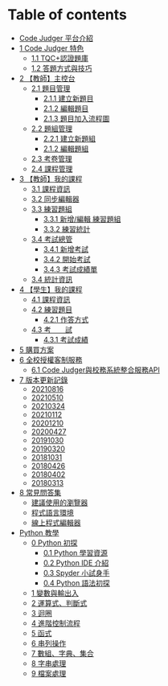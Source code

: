 <!--
 * @Description: 修改features-1-2.md的內容
 * @Author: neo chen
 * @Date: 2019-04-19 09:44:54
 * @LastEditTime: 2019-10-30 11:53:00
 * @LastEditors: Neo Chen
 -->

# Table of contents

- [Code Judger 平台介紹](README.md)
- [1 Code Judger 特色](chapter01.md)
  - [1.1 TQC+認證題庫](chapter01/features-1-1.md)
  - [1.2 答題方式與技巧](chapter01/features-1-2.md)
- [2 【教師】主控台](chapter02.md)
  - [2.1 題目管理](chapter02/console-2-1.md)
    - [2.1.1 建立新題目](chapter02/console-2-1/console-2-1-1.md)
    - [2.1.2 編輯題目](chapter02/console-2-1/console-2-1-2.md)
    - [2.1.3 題目加入流程圖](chapter02/console-2-1/console-2-1-3.md)
  - [2.2 題組管理](chapter02/console-2-2.md)
    - [2.2.1 建立新題組](chapter02/console-2-2/console-2-2-1.md)
    - [2.1.2 編輯題組](chapter02/console-2-2/console-2-2-2.md)
  - [2.3 考卷管理](chapter02/console-2-3.md)
  - [2.4 課程管理](chapter02/console-2-4.md)
- [3 【教師】我的課程](chapter03.md)
  - [3.1 課程資訊](chapter03/class-3-1.md)
  - [3.2 同步編輯器](chapter03/class-3-2.md)
  - [3.3 練習題組](chapter03/class-3-3.md)
    - [3.3.1 新增/編輯 練習題組](chapter03/class-3-3/class-3-3-1.md)
    - [3.3.2 練習統計](chapter03/class-3-3/class-3-3-2.md)
  - [3.4 考試總管](chapter03/class-3-4.md)
    - [3.4.1 新增考試](chapter03/class-3-4/class-3-4-1.md)
    - [3.4.2 開始考試](chapter03/class-3-4/class-3-4-2.md)
    - [3.4.3 考試成績單](chapter03/class-3-4/class-3-4-3.md)
  - [3.4 統計資訊](chapter03/class-3-5.md)
- [4 【學生】我的課程](chapter04.md)
  - [4.1 課程資訊](chapter04/4-1myclass.md)
  - [4.2 練習題目](chapter04/4-2myclass.md)
    - [4.2.1 作答方式](chapter04/4-2myclass/4-2-1myclass.md)
  - [4.3 考　　試](chapter04/4-3myclass.md)
    - [4.3.1 考試成績](chapter04/4-3myclass/4-3-1myclass.md)
- [5 購買方案](chapter05.md)
- [6 全校授權客制服務](chapter06.md)
  - [6.1 Code Judger與校務系統整合服務API](chapter06/API_doc.md)
- [7 版本更新記錄](chapter07.md)
  - [20210816](chapter07/v20210816.md)
  - [20210510](chapter07/v20210510.md)
  - [20210324](chapter07/v20210324.md)
  - [20210112](chapter07/v20210112.md)
  - [20201210](chapter07/v20201210.md)
  - [20200427](chapter07/v20200427.md)
  - [20191030](chapter07/v20191030.md)
  - [20190320](chapter07/v20190320.md)
  - [20181031](chapter07/v20181031.md)
  - [20180426](chapter07/v20180426.md)
  - [20180402](chapter07/v20180402.md)
  - [20180313](chapter07/v20180313.md)
- [8 常見問答集](chapter08.md)
  - [建議使用的瀏覽器](chapter08/Browser.md)
  - [程式語言環境](chapter08/ProgrammingLanguageEnvironment.md)
  - [線上程式編輯器](chapter08/OnlineEditor.md)
- [Python 教學](00/README.md)
  - [0 Python 初探](00/00.md)
    - [0.1 Python 學習資源](00/00-0/00-1.md)
    - [0.2 Python IDE 介紹](00/00-0/00-2.md)
    - [0.3 Spyder 小試身手](00/00-0/00-3.md)
    - [0.4 Python 語法初探](00/00-0/00-4.md)
  - [1 變數與輸出入](https://www.slideshare.net/neochen2701/tqc-python-01)
  - [2 運算式、判斷式](https://www.slideshare.net/neochen2701/tqc-python-02)
  - [3 迴圈](https://www.slideshare.net/neochen2701/tqc-python-03)
  - [4 進階控制流程](https://www.slideshare.net/neochen2701/tqc-python-04)
  - [5 函式](https://www.slideshare.net/neochen2701/tqc-python-05)
  - [6 串列操作](https://www.slideshare.net/neochen2701/tqc-python-06-111271587)
  - [7 數組、字典、集合](https://www.slideshare.net/neochen2701/tqc-python-07)
  - [8 字串處理](https://www.slideshare.net/neochen2701/tqc-python-08)
  - [9 檔案處理](https://www.slideshare.net/neochen2701/tqc-python-09)
